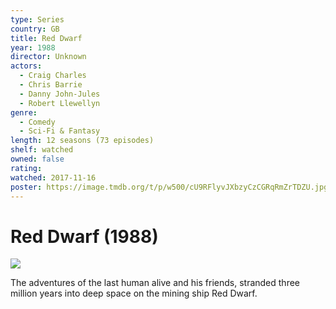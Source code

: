 ```yaml
---
type: Series
country: GB
title: Red Dwarf
year: 1988
director: Unknown
actors:
  - Craig Charles
  - Chris Barrie
  - Danny John-Jules
  - Robert Llewellyn
genre:
  - Comedy
  - Sci-Fi & Fantasy
length: 12 seasons (73 episodes)
shelf: watched
owned: false
rating:
watched: 2017-11-16
poster: https://image.tmdb.org/t/p/w500/cU9RFlyvJXbzyCzCGRqRmZrTDZU.jpg
---
```


# Red Dwarf (1988)

![](https://image.tmdb.org/t/p/w500/cU9RFlyvJXbzyCzCGRqRmZrTDZU.jpg)

The adventures of the last human alive and his friends, stranded three million years into deep space on the mining ship Red Dwarf.